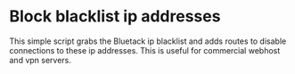 # Block blacklist ip addresses

This simple script grabs the Bluetack ip blacklist and adds routes to disable connections to these ip addresses. This is useful for commercial webhost and vpn servers.